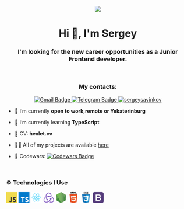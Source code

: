 <div align="center">
  <img src="https://media.giphy.com/media/M9gbBd9nbDrOTu1Mqx/giphy.gif" width="100"/>
</div>

<h1 align="center">Hi 👋, I'm Sergey</h1>
<h3 align="center">I'm looking for the new career opportunities as a Junior Frontend developer.</h3>
<br>
 <h3 align="center">My contacts:</h3>
 <div align="center">
  <a href="mailto:sensenevercame@gmail.com" target="_blank">
    <img src="https://img.shields.io/badge/-Gmail-c14438?style=for-the-badge&logo=Gmail&logoColor=white" alt="Gmail Badge">
  </a>
  <a href="https://t.me/sergsavinkov" target="_blank">
    <img src="https://img.shields.io/badge/-telegram-0088cc?style=for-the-badge&logo=telegram&logoColor=white" alt="Telegram Badge">
  </a>
  <a href="https://www.linkedin.com/in/sergeysavinkov/" target="_blank">
    <img src="https://img.shields.io/badge/LinkedIn-0077B5?style=for-the-badge&logo=linkedin&logoColor=white" alt="sergeysavinkov"/>
  </a> 
 </div>
 
 - 🔭 I’m currently **open to work,remote or Yekaterinburg**

- 🌱 I’m currently learning **TypeScript**

- 🤝 CV: **hexlet.cv**

- 👨‍💻 All of my projects are available [here](https://github.com/Matheria?tab=repositories)

-  🚀 Codewars:  [![Codewars Badge](https://www.codewars.com/users/Matheria/badges/micro)](https://www.codewars.com/users/Matheria)
<br>

### ⚙️ Technologies I Use
<code><img height="30" alt="javascript" src="https://raw.githubusercontent.com/github/explore/80688e429a7d4ef2fca1e82350fe8e3517d3494d/topics/javascript/javascript.png"></code>
<code><img height="30" alt="typescript" src="https://raw.githubusercontent.com/github/explore/80688e429a7d4ef2fca1e82350fe8e3517d3494d/topics/typescript/typescript.png"></code>
<code><img height="30" alt="react" src="https://raw.githubusercontent.com/github/explore/80688e429a7d4ef2fca1e82350fe8e3517d3494d/topics/react/react.png"></code>
<code><img height="30" alt="redux" src="https://raw.githubusercontent.com/github/explore/80688e429a7d4ef2fca1e82350fe8e3517d3494d/topics/redux/redux.png"></code>
<code><img height="30" alt="nodejs" src="https://raw.githubusercontent.com/github/explore/80688e429a7d4ef2fca1e82350fe8e3517d3494d/topics/nodejs/nodejs.png"></code> 
<code><img height="30" alt="html" src="https://raw.githubusercontent.com/github/explore/80688e429a7d4ef2fca1e82350fe8e3517d3494d/topics/html/html.png"></code> 
<code><img height="30" alt="css" src="https://raw.githubusercontent.com/github/explore/80688e429a7d4ef2fca1e82350fe8e3517d3494d/topics/css/css.png"></code> 
<code><img height="30" alt="bootstrap" src="https://raw.githubusercontent.com/github/explore/80688e429a7d4ef2fca1e82350fe8e3517d3494d/topics/bootstrap/bootstrap.png"></code>



